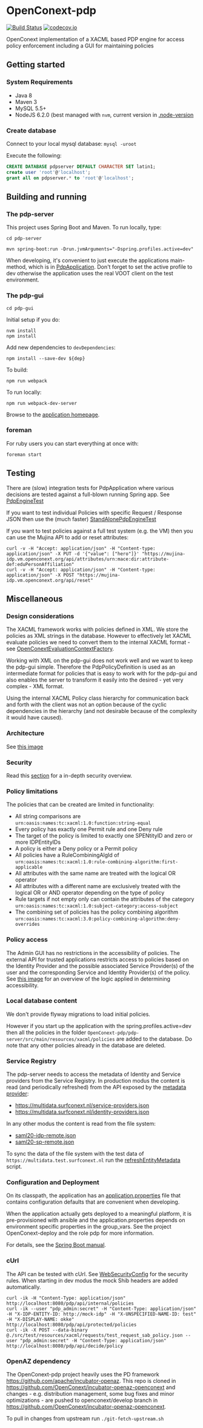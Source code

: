 # OpenConext-pdp

[![Build Status](https://travis-ci.org/OpenConext/OpenConext-pdp.svg)](https://travis-ci.org/OpenConext/OpenConext-pdp)
[![codecov.io](https://codecov.io/github/OpenConext/OpenConext-pdp/coverage.svg)](https://codecov.io/github/OpenConext/OpenConext-pdp)

OpenConext implementation of a XACML based PDP engine for access policy enforcement including a GUI for maintaining policies

## Getting started

### System Requirements

- Java 8
- Maven 3
- MySQL 5.5+
- NodeJS 6.2.0 (best managed with `nvm`, current version in [.node-version](dashboard/.node-version)

### Create database

Connect to your local mysql database: `mysql -uroot`

Execute the following:

```sql
CREATE DATABASE pdpserver DEFAULT CHARACTER SET latin1;
create user 'root'@'localhost';
grant all on pdpserver.* to 'root'@'localhost';
```

## Building and running

### The pdp-server

This project uses Spring Boot and Maven. To run locally, type:

    cd pdp-server

    mvn spring-boot:run -Drun.jvmArguments="-Dspring.profiles.active=dev"

When developing, it's convenient to just execute the applications main-method, which is in [PdpApplication](pdp-server/src/main/java/pdp/PdpApplication.java). Don't forget
to set the active profile to dev otherwise the application uses the real VOOT client on the test environment.

### The pdp-gui

    cd pdp-gui

Initial setup if you do:

    nvm install
    npm install

Add new dependencies to `devDependencies`:

    npm install --save-dev ${dep}

To build:

    npm run webpack

To run locally:

    npm run webpack-dev-server

Browse to the [application homepage](http://localhost:8001/).

### foreman

For ruby users you can start everything at once with:

    foreman start

## Testing

There are (slow) integration tests for PdpApplication where various decisions are tested against a full-blown running Spring app. See [PdpEngineTest](pdp-server/src/test/java/pdp/PdpEngineTest.java)

If you want to test individual Policies with specific Request / Response JSON then use the (much faster) [StandAlonePdpEngineTest](pdp-server/src/test/java/pdp/StandAlonePdpEngineTest.java)

If you want to test policies against a full test system (e.g. the VM) then you can use the Mujina API to add or reset attributes:

    curl -v -H "Accept: application/json" -H "Content-type: application/json" -X PUT -d '{"value": ["hero"]}' "https://mujina-idp.vm.openconext.org/api/attributes/urn:mace:dir:attribute-def:eduPersonAffiliation"
    curl -v -H "Accept: application/json" -H "Content-type: application/json" -X POST "https://mujina-idp.vm.openconext.org/api/reset"

## Miscellaneous

### Design considerations

The XACML framework works with policies defined in XML. We store the policies as XML strings in the database. However to
effectively let XACML evaluate policies we need to convert them to the internal XACML format - see [OpenConextEvaluationContextFactory](pdp-server/src/main/java/pdp/xacml/OpenConextEvaluationContextFactory.java).

Working with XML on the pdp-gui does not work well and we want to keep the pdp-gui simple. Therefore the PdpPolicyDefinition is used as an
intermediate format for policies that is easy to work with for the pdp-gui and also enables the server to transform
it easily into the desired - yet very complex - XML format.

Using the internal XACML Policy class hierarchy for communication back and forth with the client was not an option because
of the cyclic dependencies in the hierarchy (and not desirable because of the complexity it would have caused).

### Architecture

See [this image](https://raw.githubusercontent.com/OpenConext/OpenConext-pdp/master/pdp-gui/src/images/authz_poc.001.png)

### Security

Read this [section](Security.md) for a in-depth security overview.

### Policy limitations

The policies that can be created are limited in functionality:

* All string comparisons are `urn:oasis:names:tc:xacml:1.0:function:string-equal`
* Every policy has exactly one Permit rule and one Deny rule
* The target of the policy is limited to exactly one SPENtityID and zero or more IDPEntityIDs
* A policy is either a Deny policy or a Permit policy
* All policies have a RuleCombiningAlgId of `urn:oasis:names:tc:xacml:1.0:rule-combining-algorithm:first-applicable`
* All attributes with the same name are treated with the logical OR operator
* All attributes with a different name are exclusively treated with the logical OR or AND operator depending on the type of policy
* Rule targets if not empty only can contain the attributes of the category `urn:oasis:names:tc:xacml:1.0:subject-category:access-subject`
* The combining set of policies has the policy combining algorithm `urn:oasis:names:tc:xacml:3.0:policy-combining-algorithm:deny-overrides`

### Policy access

The Admin GUI has no restrictions in the accessibility of policies. The external API for trusted applications restricts access to policies based on the Identity Provider
and the possible associated Service Provider(s) of the user and the corresponding Service and Identity Provider(s) of the policy. See
 [this image](https://raw.githubusercontent.com/OpenConext/OpenConext-pdp/master/pdp-gui/src/images/PdP_policies_access.001.jpeg) for an overview of the logic applied in determining accessibility.

### Local database content

We don't provide flyway migrations to load initial policies. 

However if you start up the application with the spring.profiles.active=dev then all the policies
in the folder `OpenConext-pdp/pdp-server/src/main/resources/xacml/policies` are added to the database. Do note that any other policies already in the database are deleted.

### Service Registry

The pdp-server needs to access the metadata of Identity and Service providers from the Service Registry. In production modus the content is read (and periodically refreshed)
from the API exposed by the [metadata provider](https://github.com/OpenConext/OpenConext-metadata-exporter):

* https://multidata.surfconext.nl/service-providers.json
* https://multidata.surfconext.nl/identity-providers.json

In any other modus the content is read from the file system:

* [saml20-idp-remote.json](pdp-server/src/main/resources/service-registry/saml20-idp-remote.json)
* [saml20-sp-remote.json](pdp-server/src/main/resources/service-registry/saml20-sp-remote.json)

To sync the data of the file system with the test data of `https://multidata.test.surfconext.nl` run the [refreshEntityMetadata](pdp-server/scripts/refreshEntityMetadata.sh)
script.

### Configuration and Deployment

On its classpath, the application has an [application.properties](pdp-server/src/main/resources/application.properties) file that
contains configuration defaults that are convenient when developing.

When the application actually gets deployed to a meaningful platform, it is pre-provisioned with ansible and the application.properties depends on
environment specific properties in the group_vars. See the project OpenConext-deploy and the role pdp for more information.

For details, see the [Spring Boot manual](http://docs.spring.io/spring-boot/docs/1.2.1.RELEASE/reference/htmlsingle/).

### cUrl

The API can be tested with cUrl. See [WebSecurityConfig](pdp-server/src/main/java/pdp/WebSecurityConfig.java) for the security rules. When starting in dev modus
the mock Shib headers are added automatically.

```
curl -ik -H "Content-Type: application/json" http://localhost:8080/pdp/api/internal/policies
curl -ik --user "pdp_admin:secret" -H "Content-Type: application/json" -H "X-IDP-ENTITY-ID: http://mock-idp" -H "X-UNSPECIFIED-NAME-ID: test" -H "X-DISPLAY-NAME: okke" http://localhost:8080/pdp/api/protected/policies
curl -ik -X POST --data-binary @./src/test/resources/xacml/requests/test_request_sab_policy.json --user "pdp_admin:secret" -H "Content-Type: application/json" http://localhost:8080/pdp/api/decide/policy
```

### OpenAZ dependency

The OpenConext-pdp project heavily uses the PD framework https://github.com/apache/incubator-openaz. This repo is cloned in 
https://github.com/OpenConext/incubator-openaz-openconext and changes - e.g. distribution management, some bug fixes and minor optimizations - are
pushed to openconext/develop branch in https://github.com/OpenConext/incubator-openaz-openconext.

To pull in changes from upstream run `./git-fetch-upstream.sh`

